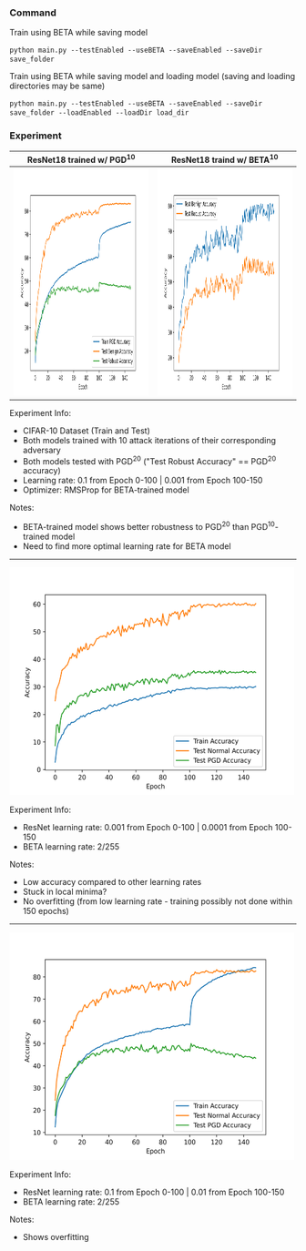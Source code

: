 ### Command
Train using BETA while saving model
```
python main.py --testEnabled --useBETA --saveEnabled --saveDir save_folder  
```
Train using BETA while saving model and loading model (saving and loading directories may be same)
```
python main.py --testEnabled --useBETA --saveEnabled --saveDir save_folder --loadEnabled --loadDir load_dir
```


### Experiment
| ResNet18 trained w/ PGD<sup>10</sup>  | ResNet18 traind w/ BETA<sup>10</sup> |
| ------------- | ------------- |
| <img src="https://github.com/hyukahn16/adv_bilevel_optim/blob/master/saved_models/pgd_merge/pgd_accuracy.png" width="500" height="400"/>  | <img src="https://github.com/hyukahn16/adv_bilevel_optim/blob/master/saved_models/bilevel_merge/bilevel_accuracy.png" width="500" height="400"/>  |

Experiment Info:
- CIFAR-10 Dataset (Train and Test)
- Both models trained with 10 attack iterations of their corresponding adversary
- Both models tested with PGD<sup>20</sup> ("Test Robust Accuracy" == PGD<sup>20</sup> accuracy)
- Learning rate: 0.1 from Epoch 0-100 | 0.001 from Epoch 100-150
- Optimizer: RMSProp for BETA-trained model

Notes:  
- BETA-trained model shows better robustness to PGD<sup>20</sup> than PGD<sup>10</sup>-trained model  
- Need to find more optimal learning rate for BETA model

---
<img src="https://github.com/hyukahn16/adv_bilevel_optim/blob/master/saved_models/beta_001/beta_accuracy.png" width="500" height="400"/>

Experiment Info:
- ResNet learning rate: 0.001 from Epoch 0-100 | 0.0001 from Epoch 100-150
- BETA learning rate: 2/255

Notes:
- Low accuracy compared to other learning rates
- Stuck in local minima?
- No overfitting (from low learning rate - training possibly not done within 150 epochs)

---
<img src="https://github.com/hyukahn16/adv_bilevel_optim/blob/master/saved_models/bilevel_noexclude/bilevel_accuracy.png" width="500" height="400"/>

Experiment Info:
- ResNet learning rate: 0.1 from Epoch 0-100 | 0.01 from Epoch 100-150
- BETA learning rate: 2/255

Notes:
- Shows overfitting
